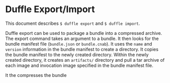 # Duffle Export/Import

This document describes `$ duffle export` and `$ duffle import`.

Duffle export can be used to package a bundle into a compressed archive.
The export command takes an argument to a bundle. It then looks for the bundle manifest file (`bundle.json` or `bundle.cnab`). It uses the `name` and `version` information in the bundle manifest to create a directory. It copies the bundle manifest to the newly created directory. Within the newly created directory, it creates an `artifacts/` directory and pull a tar archive of each image and invocation image specified in the bundle manifest file.

It the compresses the bundle
